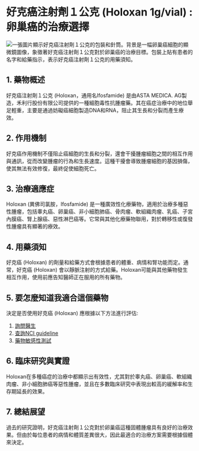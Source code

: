 # 好克癌注射劑１公克 (Holoxan 1g/vial) : 卵巢癌的治療選擇
![一張圖片顯示好克癌注射劑１公克的包裝和針筒。背景是一幅卵巢癌細胞的顯微鏡圖像，象徵著好克癌注射劑１公克對於卵巢癌的治療目標。包裝上貼有患者的名字和給藥指示，表示好克癌注射劑１公克的用藥須知。](https://i.imgur.com/JBYf2ge.jpeg)

## 1. 藥物概述
好克癌注射劑１公克 (Holoxan，通用名Ifosfamide) 是由ASTA MEDICA. AG製造，禾利行股份有限公司提供的一種細胞毒性抗腫瘤藥。其在癌症治療中的地位舉足輕重，主要是通過妨礙癌細胞製造DNA和RNA，阻止其生長和分裂而產生療效。

## 2. 作用機制
好克癌作用機制不僅阻止癌細胞的生長和分裂，還會干擾腫瘤細胞之間的相互作用與通訊，從而改變腫瘤的行為和生長速度。這種干擾會導致腫瘤細胞的基因損傷，使其無法有效修復，最終促使細胞死亡。

## 3. 治療適應症
Holoxan (異佛司氯胺，Ifosfamide) 是一種廣效性化療藥物，適用於治療多種惡性腫瘤，包括睾丸癌、卵巢癌、非小細胞肺癌、骨肉瘤、軟組織肉瘤、乳癌、子宮內膜癌、腎上腺癌、惡性淋巴癌等。它常與其他化療藥物聯用，對於轉移性或復發性腫瘤具有顯著的療效。

## 4. 用藥須知
好克癌 (Holoxan) 的劑量和給藥方式會根據患者的體重、病情和腎功能而定。通常，好克癌 (Holoxan) 會以靜脈注射的方式給藥。Holoxan可能與其他藥物發生相互作用，使用前應告知醫師正在服用的所有藥物。

## 5. 要怎麼知道我適合這個藥物
決定是否使用好克癌 (Holoxan) 應根據以下方法進行評估:
1. [詢問醫生](./text/1-1.html)
2. [查詢NCI guideline](./text/1-2.html)
3. [藥物敏感性測試](./text/1-3.html)

## 6. 臨床研究與實證
Holoxan在多種癌症的治療中都顯示出有效性，尤其對於睾丸癌、卵巢癌、軟組織肉瘤、非小細胞肺癌等惡性腫瘤，並且在多數臨床研究中表現出較高的緩解率和生存期延長的效果。

## 7. 總結展望
過去的研究證明，好克癌注射劑１公克對於卵巢癌這種固體腫瘤具有良好的治療效果。但由於每位患者的病情和體質差異很大，因此最適合的治療方案需要根據個體來決定。
